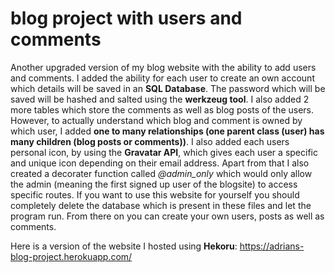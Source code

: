 # blog project with users and comments
 Another upgraded version of my blog website with the ability to add users and comments. I added the ability for each user to create an own account which details will be saved in an **SQL Database**. The password which will be saved will be hashed and salted using the **werkzeug tool**. I also added 2 more tables which store the comments as well as blog posts of the users. However, to actually understand which blog and comment is owned by which user, I added **one to many relationships (one parent class (user) has many children (blog posts or comments))**. I also added each users personal icon, by using the **Gravatar API**, which gives each user a specific and unique icon depending on their email address. Apart from that I also created a decorater function called *@admin_only* which would only allow the admin (meaning the first signed up user of the blogsite) to access specific routes.
If you want to use this website for yourself you should completely delete the database which is present in these files and let the program run. From there on you can create your own users, posts as well as comments.

Here is a version of the website I hosted using **Hekoru**: https://adrians-blog-project.herokuapp.com/
